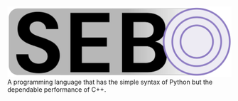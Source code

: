 <img src="https://raw.githubusercontent.com/aarikpokras/SEBO/refs/heads/master/img/hero-round.png" alt="SEBO" />
A programming language that has the simple syntax of Python but the dependable performance of C++.
